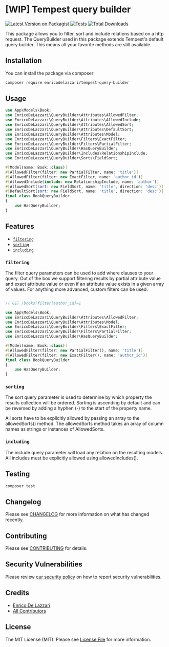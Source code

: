 # [WIP] Tempest query builder

[![Latest Version on Packagist](https://img.shields.io/packagist/v/enricodelazzari/tempest-query-builder.svg?style=flat-square)](https://packagist.org/packages/enricodelazzari/tempest-query-builder)
[![Tests](https://img.shields.io/github/actions/workflow/status/enricodelazzari/tempest-query-builder/run-tests.yml?branch=main&label=tests&style=flat-square)](https://github.com/enricodelazzari/tempest-query-builder/actions/workflows/run-tests.yml)
[![Total Downloads](https://img.shields.io/packagist/dt/enricodelazzari/tempest-query-builder.svg?style=flat-square)](https://packagist.org/packages/enricodelazzari/tempest-query-builder)

This package allows you to filter, sort and include relations based on a http request. The QueryBuilder used in this package extends Tempest's default query builder. This means all your favorite methods are still available.

## Installation

You can install the package via composer:

```bash
composer require enricodelazzari/tempest-query-builder
```

## Usage

```php
use App\Models\Book;
use EnricoDeLazzari\QueryBuilder\Attributes\AllowedFilter;
use EnricoDeLazzari\QueryBuilder\Attributes\AllowedInclude;
use EnricoDeLazzari\QueryBuilder\Attributes\AllowedSort;
use EnricoDeLazzari\QueryBuilder\Attributes\DefaultSort;
use EnricoDeLazzari\QueryBuilder\Attributes\Model;
use EnricoDeLazzari\QueryBuilder\Filters\ExactFilter;
use EnricoDeLazzari\QueryBuilder\Filters\PartialFilter;
use EnricoDeLazzari\QueryBuilder\HasQueryBuilder;
use EnricoDeLazzari\QueryBuilder\Includes\RelationshipInclude;
use EnricoDeLazzari\QueryBuilder\Sorts\FieldSort;

#[Model(name: Book::class)]
#[AllowedFilter(filter: new PartialFilter, name: 'title')]
#[AllowedFilter(filter: new ExactFilter, name: 'author_id')]
#[AllowedInclude(include: new RelationshipInclude, name: 'author')]
#[AllowedSort(sort: new FieldSort, name: 'title', direction: 'desc')]
#[DefaultSort(sort: new FieldSort, name: 'title', direction: 'desc')]
final class BookQueryBuilder
{
    use HasQueryBuilder;
}
```

## Features

- [`filtering`](#filtering)
- [`sorting`](#sorting)
- [`including`](#including)

### `filtering`

The filter query parameters can be used to add where clauses to your query. Out of the box we support filtering results by partial attribute value and exact attribute value or even if an attribute value exists in a given array of values. For anything more advanced, custom filters can be used.

```php

// GET /books?filter[author_id]=1

use App\Models\Book;
use EnricoDeLazzari\QueryBuilder\Attributes\AllowedFilter;
use EnricoDeLazzari\QueryBuilder\Attributes\Model;
use EnricoDeLazzari\QueryBuilder\Filters\ExactFilter;
use EnricoDeLazzari\QueryBuilder\Filters\PartialFilter;
use EnricoDeLazzari\QueryBuilder\HasQueryBuilder;

#[Model(name: Book::class)]
#[AllowedFilter(filter: new PartialFilter(), name: 'title')]
#[AllowedFilter(filter: new ExactFilter(), name: 'author_id')]
final class BookQueryBuilder
{
    use HasQueryBuilder;
}

```

### `sorting`

The sort query parameter is used to determine by which property the results collection will be ordered. Sorting is ascending by default and can be reversed by adding a hyphen (-) to the start of the property name.

All sorts have to be explicitly allowed by passing an array to the allowedSorts() method. The allowedSorts method takes an array of column names as strings or instances of AllowedSorts.

### `including`

The include query parameter will load any relation on the resulting models. All includes must be explicitly allowed using allowedIncludes().

## Testing

```bash
composer test
```

## Changelog

Please see [CHANGELOG](CHANGELOG.md) for more information on what has changed recently.

## Contributing

Please see [CONTRIBUTING](https://github.com/spatie/.github/blob/main/CONTRIBUTING.md) for details.

## Security Vulnerabilities

Please review [our security policy](../../security/policy) on how to report security vulnerabilities.

## Credits

- [Enrico De Lazzari](https://github.com/enricodelazzari)
- [All Contributors](../../contributors)

## License

The MIT License (MIT). Please see [License File](LICENSE.md) for more information.
